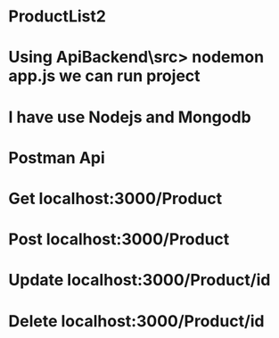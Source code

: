 # ProductList2
# Using ApiBackend\src> nodemon app.js we can run project
# I have use Nodejs and Mongodb
# Postman Api
# Get localhost:3000/Product
# Post localhost:3000/Product
# Update localhost:3000/Product/id
# Delete localhost:3000/Product/id
